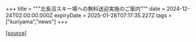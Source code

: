 +++
title = """北長沼スキー場への無料送迎実施のご案内"""
date = 2024-12-24T02:00:00.000Z
expiryDate = 2025-01-28T07:17:35.227Z
tags = ["kuriyama","news"]
+++


[[source]](https://www.town.kuriyama.hokkaido.jp/soshiki/55/29519.html)
